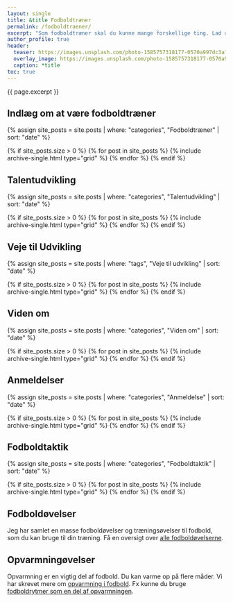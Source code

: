 ```yaml
---
layout: single
title: &title Fodboldtræner
permalink: /fodboldtraener/
excerpt: "Som fodboldtræner skal du kunne mange forskellige ting. Lad dig inspirere af disse sider."
author_profile: true
header:
  teaser: https://images.unsplash.com/photo-1585757318177-0570a997dc3a?ixid=MnwxMjA3fDB8MHxwaG90by1wYWdlfHx8fGVufDB8fHx8&ixlib=rb-1.2.1&auto=format&fit=crop&h=300&w=400&q=10
  overlay_image: https://images.unsplash.com/photo-1585757318177-0570a997dc3a?ixid=MnwxMjA3fDB8MHxwaG90by1wYWdlfHx8fGVufDB8fHx8&ixlib=rb-1.2.1&auto=format&fit=crop&h=600&w=1200&q=10
  caption: *title
toc: true
---
```


{{ page.excerpt }}

## Indlæg om at være fodboldtræner

{% assign site_posts = site.posts | where: "categories", "Fodboldtræner" | sort: "date" %}

<div class="feature__wrapper">
{% if site_posts.size > 0 %}
  {% for post in site_posts %}
    {% include archive-single.html type="grid" %}
  {% endfor %}
{% endif %}
</div>

## Talentudvikling

{% assign site_posts = site.posts | where: "categories", "Talentudvikling" | sort: "date" %}

<div class="feature__wrapper">
{% if site_posts.size > 0 %}
  {% for post in site_posts %}
    {% include archive-single.html type="grid" %}
  {% endfor %}
{% endif %}
</div>

## Veje til Udvikling

{% assign site_posts = site.posts | where: "tags", "Veje til udvikling" | sort: "date" %}

<div class="feature__wrapper">
{% if site_posts.size > 0 %}
  {% for post in site_posts %}
    {% include archive-single.html type="grid" %}
  {% endfor %}
{% endif %}
</div>

## Viden om

{% assign site_posts = site.posts | where: "categories", "Viden om" | sort: "date" %}

<div class="feature__wrapper">
{% if site_posts.size > 0 %}
  {% for post in site_posts %}
    {% include archive-single.html type="grid" %}
  {% endfor %}
{% endif %}
</div>

## Anmeldelser

{% assign site_posts = site.posts | where: "categories", "Anmeldelse" | sort: "date" %}

<div class="feature__wrapper">
{% if site_posts.size > 0 %}
  {% for post in site_posts %}
    {% include archive-single.html type="grid" %}
  {% endfor %}
{% endif %}
</div>

## Fodboldtaktik

{% assign site_posts = site.posts | where: "categories", "Fodboldtaktik" | sort: "date" %}

<div class="feature__wrapper">
{% if site_posts.size > 0 %}
  {% for post in site_posts %}
    {% include archive-single.html type="grid" %}
  {% endfor %}
{% endif %}
</div>

## Fodboldøvelser

Jeg har samlet en masse fodboldøvelser og træningsøvelser til fodbold, som du kan bruge til din træning. Få en oversigt over [alle fodboldøvelserne](/fodboldoevelser/).

## Opvarmningøvelser

Opvarmning er en vigtig del af fodbold. Du kan varme op på flere måder. Vi har skrevet mere om [opvarmning i fodbold](/opvarmning/). Fx kunne du bruge [fodboldrytmer som en del af opvarmningen](/fodboldrytmer/).
